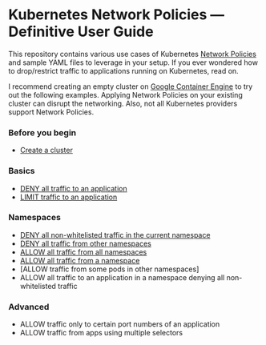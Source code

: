 # Kubernetes Network Policies &mdash; Definitive User Guide

This repository contains various use cases of Kubernetes
[Network Policies](https://kubernetes.io/docs/concepts/services-networking/network-policies/)
and sample YAML files to leverage in your setup. If you ever wondered
how to drop/restrict traffic to applications running on Kubernetes, read on.

I recommend creating an empty cluster on [Google Container Engine](https://cloud.google.com/container-engine)
to try out the following examples. Applying Network Policies on your existing cluster can disrupt
the networking. Also, not all Kubernetes providers support Network Policies.

### Before you begin
- [Create a cluster](01-create-cluster.md)

### Basics

- [DENY all traffic to an application](01-deny-all-traffic-to-an-application.md)
- [LIMIT traffic to an application](02-limit-traffic-to-an-application.md)

### Namespaces

- [DENY all non-whitelisted traffic in the current namespace](03-deny-all-non-whitelisted-traffic-in-the-namespace.md)
- [DENY all traffic from other namespaces](04-deny-traffic-from-other-namespaces.md)
- [ALLOW all traffic from all namespaces](05-allow-traffic-from-all-namespaces.md)
- [ALLOW all traffic from a namespace](06-allow-traffic-from-a-namespace.md)
- [ALLOW traffic from some pods in other namespaces]
- ALLOW all traffic to an application in a namespace denying all non-whitelisted traffic

### Advanced

- ALLOW traffic only to certain port numbers of an application
- ALLOW traffic from apps using multiple selectors
